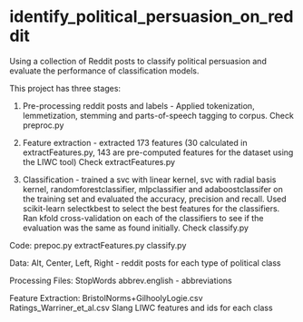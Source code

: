 # identify_political_persuasion_on_reddit
Using a collection of Reddit posts to classify political persuasion and evaluate the performance of classification models.

This project has three stages:

1) Pre-processing reddit posts and labels - Applied tokenization, lemmetization, stemming and parts-of-speech tagging to corpus.
   Check preproc.py

2) Feature extraction - extracted 173 features (30 calculated in extractFeatures.py, 143 are pre-computed features for the dataset using      the LIWC tool)
   Check extractFeatures.py
 
3) Classification - trained a svc with linear kernel, svc with radial basis kernel, randomforestclassifier, mlpclassifier and                  adaboostclassifer on the training set and evaluated the accuracy, precision and recall.
   Used scikit-learn selectkbest to select the best features for the classifiers.
   Ran kfold cross-validation on each of the classifiers to see if the evaluation was the same as found initially.
   Check classify.py

Code:
prepoc.py
extractFeatures.py
classify.py

Data:
Alt, Center, Left, Right - reddit posts for each type of political class

Processing Files:
StopWords
abbrev.english - abbreviations

Feature Extraction:
BristolNorms+GilhoolyLogie.csv
Ratings_Warriner_et_al.csv
Slang
LIWC features and ids for each class




